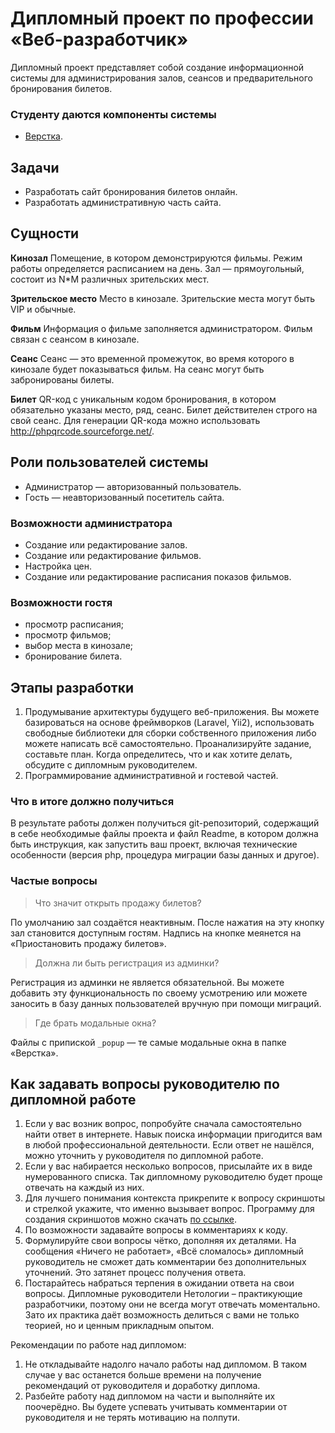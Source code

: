 # Дипломный проект по профессии «Веб-разработчик»

Дипломный проект представляет собой создание информационной системы для администрирования залов, сеансов и предварительного бронирования билетов.

### Студенту даются компоненты системы
* [Верстка](http://fs.sdew.ru/).

## Задачи
* Разработать сайт бронирования билетов онлайн.
* Разработать административную часть сайта.

## Сущности

**Кинозал**
Помещение, в котором демонстрируются фильмы. Режим работы определяется расписанием на день. Зал — прямоугольный, состоит из N*M различных зрительских мест.

**Зрительское место**
Место в кинозале. Зрительские места могут быть VIP и обычные. 

**Фильм**
Информация о фильме заполняется администратором. Фильм связан с сеансом в кинозале.

**Сеанс**
Сеанс — это временной промежуток, во время которого в кинозале будет показываться фильм. На сеанс могут быть забронированы билеты.

**Билет**
QR-код c уникальным кодом бронирования, в котором обязательно указаны место, ряд, сеанс. Билет действителен строго на свой сеанс. Для генерации QR-кода можно использовать http://phpqrcode.sourceforge.net/. 

## Роли пользователей системы
* Администратор — авторизованный пользователь.
* Гость — неавторизованный посетитель сайта.

### Возможности администратора
* Создание или редактирование залов.
* Создание или редактирование фильмов.
* Настройка цен.
* Создание или редактирование расписания показов фильмов.

### Возможности гостя
* просмотр расписания;
* просмотр фильмов;
* выбор места в кинозале;
* бронирование билета.

## Этапы разработки
1. Продумывание архитектуры будущего веб-приложения. Вы можете базироваться на основе фреймворков (Laravel, Yii2), использовать свободные библиотеки для сборки собственного приложения либо можете написать всё самостоятельно. Проанализируйте задание, составьте план. Когда определитесь, что и как хотите делать, обсудите с дипломным руководителем.
2. Программирование административной и гостевой частей.

### Что в итоге должно получиться
В результате работы должен получиться git-репозиторий, содержащий в себе необходимые файлы проекта и файл Readme, в котором должна быть инструкция, как запустить ваш проект, включая технические особенности (версия php, процедура миграции базы данных и другое).

### Частые вопросы
> Что значит открыть продажу билетов?

По умолчанию зал создаётся неактивным. После нажатия на эту кнопку зал становится доступным гостям. Надпись на кнопке меянется на «Приостановить продажу билетов».

> Должна ли быть регистрация из админки?

Регистрация из админки не является обязательной. Вы можете добавить эту функциональность по своему усмотрению или можете заносить в базу данных пользователей вручную при помощи миграций.

> Где брать модальные окна?

Файлы с припиской `_popup` — те самые модальные окна в папке «Верстка».

## Как задавать вопросы руководителю по дипломной работе

1. Если у вас возник вопрос, попробуйте сначала самостоятельно найти ответ в интернете. Навык поиска информации пригодится вам в любой профессиональной деятельности. Если ответ не нашёлся, можно уточнить у руководителя по дипломной работе.
2. Если у вас набирается несколько вопросов, присылайте их в виде нумерованного списка. Так дипломному руководителю будет проще отвечать на каждый из них.
3. Для лучшего понимания контекста прикрепите к вопросу скриншоты и стрелкой укажите, что именно вызывает вопрос. Программу для создания скриншотов можно скачать [по ссылке](https://app.prntscr.com/ru/).
4. По возможности задавайте вопросы в комментариях к коду.
5. Формулируйте свои вопросы чётко, дополняя их деталями. На сообщения «Ничего не работает», «Всё сломалось» дипломный руководитель не сможет дать комментарии без дополнительных уточнений. Это затянет процесс получения ответа. 
6. Постарайтесь набраться терпения в ожидании ответа на свои вопросы. Дипломные руководители Нетологии – практикующие разработчики, поэтому они не всегда могут отвечать моментально. Зато их практика даёт возможность делиться с вами не только теорией, но и ценным прикладным опытом.  

Рекомендации по работе над дипломом:

1. Не откладывайте надолго начало работы над дипломом. В таком случае у вас останется больше времени на получение рекомендаций от руководителя и доработку диплома.
2. Разбейте работу над дипломом на части и выполняйте их поочерёдно. Вы будете успевать учитывать комментарии от руководителя и не терять мотивацию на полпути. 
